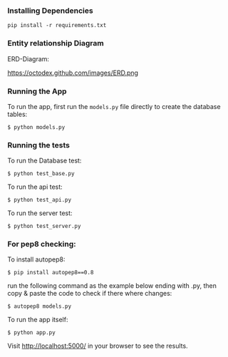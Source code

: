 ### Installing Dependencies

```
pip install -r requirements.txt
```
### Entity relationship Diagram

ERD-Diagram:

https://octodex.github.com/images/ERD.png

### Running the App

To run the app, first run the `models.py` file directly to create the database tables:

```
$ python models.py
```
### Running the tests

To run the Database test:

```
$ python test_base.py
```

To run the api test:

```
$ python test_api.py
```

To run the server test:

```
$ python test_server.py
```
### For pep8 checking:

To install autopep8:

```
$ pip install autopep8==0.8
```

run the following command as the example below ending with .py,
then copy & paste the code to check if there where changes:

```
$ autopep8 models.py
```

To run the app itself:

```
$ python app.py
```

Visit [http://localhost:5000/](http://localhost:5000/) in your browser to see the results.
